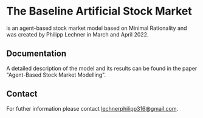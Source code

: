 # The Baseline Artificial Stock Market
is an agent-based stock market model based on Minimal Rationality and was created by Philipp Lechner in March and April 2022.

## Documentation
A detailed description of the model and its results can be found in the paper "Agent-Based Stock Market Modelling".

## Contact
For futher information please contact [lechnerphilipp316@gmail.com](mailto:lechnerphilipp316@gmail.com).
